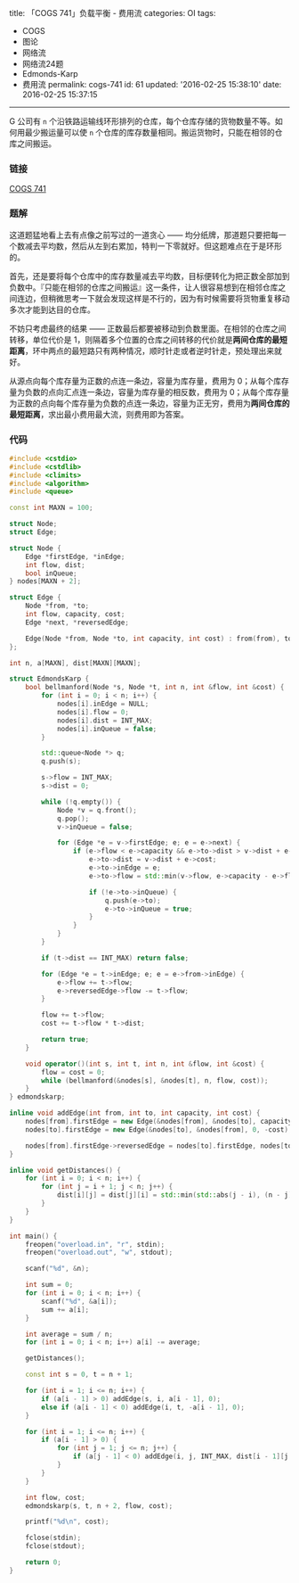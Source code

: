 title: 「COGS 741」负载平衡 - 费用流
categories: OI
tags: 
  - COGS
  - 图论
  - 网络流
  - 网络流24题
  - Edmonds-Karp
  - 费用流
permalink: cogs-741
id: 61
updated: '2016-02-25 15:38:10'
date: 2016-02-25 15:37:15
---

G 公司有 `n` 个沿铁路运输线环形排列的仓库，每个仓库存储的货物数量不等。如何用最少搬运量可以使 `n` 个仓库的库存数量相同。搬运货物时，只能在相邻的仓库之间搬运。

<!-- more -->

### 链接
[COGS 741](http://cogs.top/cogs/problem/problem.php?pid=741)

### 题解
这道题猛地看上去有点像之前写过的一道贪心 —— 均分纸牌，那道题只要把每一个数减去平均数，然后从左到右累加，特判一下零就好。但这题难点在于是环形的。

首先，还是要将每个仓库中的库存数量减去平均数，目标便转化为把正数全部加到负数中。『只能在相邻的仓库之间搬运』这一条件，让人很容易想到在相邻仓库之间连边，但稍微思考一下就会发现这样是不行的，因为有时候需要将货物重复移动多次才能到达目的仓库。

不妨只考虑最终的结果 —— 正数最后都要被移动到负数里面。在相邻的仓库之间转移，单位代价是 1，则隔着多个位置的仓库之间转移的代价就是**两间仓库的最短距离**，环中两点的最短路只有两种情况，顺时针走或者逆时针走，预处理出来就好。

从源点向每个库存量为正数的点连一条边，容量为库存量，费用为 0；从每个库存量为负数的点向汇点连一条边，容量为库存量的相反数，费用为 0；从每个库存量为正数的点向每个库存量为负数的点连一条边，容量为正无穷，费用为**两间仓库的最短距离**，求出最小费用最大流，则费用即为答案。

### 代码
```cpp
#include <cstdio>
#include <cstdlib>
#include <climits>
#include <algorithm>
#include <queue>

const int MAXN = 100;

struct Node;
struct Edge;

struct Node {
	Edge *firstEdge, *inEdge;
	int flow, dist;
	bool inQueue;
} nodes[MAXN + 2];

struct Edge {
	Node *from, *to;
	int flow, capacity, cost;
	Edge *next, *reversedEdge;

	Edge(Node *from, Node *to, int capacity, int cost) : from(from), to(to), capacity(capacity), flow(0), cost(cost), next(from->firstEdge) {}
};

int n, a[MAXN], dist[MAXN][MAXN];

struct EdmondsKarp {
	bool bellmanford(Node *s, Node *t, int n, int &flow, int &cost) {
		for (int i = 0; i < n; i++) {
			nodes[i].inEdge = NULL;
			nodes[i].flow = 0;
			nodes[i].dist = INT_MAX;
			nodes[i].inQueue = false;
		}

		std::queue<Node *> q;
		q.push(s);

		s->flow = INT_MAX;
		s->dist = 0;

		while (!q.empty()) {
			Node *v = q.front();
			q.pop();
			v->inQueue = false;

			for (Edge *e = v->firstEdge; e; e = e->next) {
				if (e->flow < e->capacity && e->to->dist > v->dist + e->cost) {
					e->to->dist = v->dist + e->cost;
					e->to->inEdge = e;
					e->to->flow = std::min(v->flow, e->capacity - e->flow);

					if (!e->to->inQueue) {
						q.push(e->to);
						e->to->inQueue = true;
					}
				}
			}
		}

		if (t->dist == INT_MAX) return false;

		for (Edge *e = t->inEdge; e; e = e->from->inEdge) {
			e->flow += t->flow;
			e->reversedEdge->flow -= t->flow;
		}

		flow += t->flow;
		cost += t->flow * t->dist;

		return true;
	}

	void operator()(int s, int t, int n, int &flow, int &cost) {
		flow = cost = 0;
		while (bellmanford(&nodes[s], &nodes[t], n, flow, cost));
	}
} edmondskarp;

inline void addEdge(int from, int to, int capacity, int cost) {
	nodes[from].firstEdge = new Edge(&nodes[from], &nodes[to], capacity, cost);
	nodes[to].firstEdge = new Edge(&nodes[to], &nodes[from], 0, -cost);

	nodes[from].firstEdge->reversedEdge = nodes[to].firstEdge, nodes[to].firstEdge->reversedEdge = nodes[from].firstEdge;
}

inline void getDistances() {
	for (int i = 0; i < n; i++) {
		for (int j = i + 1; j < n; j++) {
			dist[i][j] = dist[j][i] = std::min(std::abs(j - i), (n - j) + i);
		}
	}
}

int main() {
	freopen("overload.in", "r", stdin);
	freopen("overload.out", "w", stdout);

	scanf("%d", &n);

	int sum = 0;
	for (int i = 0; i < n; i++) {
		scanf("%d", &a[i]);
		sum += a[i];
	}

	int average = sum / n;
	for (int i = 0; i < n; i++) a[i] -= average;

	getDistances();

	const int s = 0, t = n + 1;

	for (int i = 1; i <= n; i++) {
		if (a[i - 1] > 0) addEdge(s, i, a[i - 1], 0);
		else if (a[i - 1] < 0) addEdge(i, t, -a[i - 1], 0);
	}

	for (int i = 1; i <= n; i++) {
		if (a[i - 1] > 0) {
			for (int j = 1; j <= n; j++) {
				if (a[j - 1] < 0) addEdge(i, j, INT_MAX, dist[i - 1][j - 1]);
			}
		}
	}

	int flow, cost;
	edmondskarp(s, t, n + 2, flow, cost);

	printf("%d\n", cost);

	fclose(stdin);
	fclose(stdout);

	return 0;
}
```